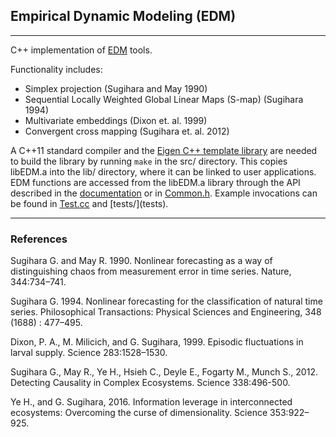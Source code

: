 ## Empirical Dynamic Modeling (EDM)
---
C++ implementation of [EDM](http://deepeco.ucsd.edu/nonlinear-dynamics-research/edm/) tools.

Functionality includes:
* Simplex projection (Sugihara and May 1990)
* Sequential Locally Weighted Global Linear Maps (S-map) (Sugihara 1994)
* Multivariate embeddings (Dixon et. al. 1999)
* Convergent cross mapping (Sugihara et. al. 2012)

<!-- * Multiview embedding (Ye and Sugihara 2016) -->

A C++11 standard compiler and the [Eigen C++ template library](http://eigen.tuxfamily.org/) are needed to build the library by running `make` in the src/ directory.  This copies libEDM.a into the lib/ directory, where it can be linked to user applications.  EDM functions are accessed from the libEDM.a library through the API described in the [documentation](doc/cppEDM.pdf) or in [Common.h](src/Common.h).  Example invocations can be found in [Test.cc](etc/Test.cc) and [tests/](tests\).

---
### References
Sugihara G. and May R. 1990.  Nonlinear forecasting as a way of distinguishing 
chaos from measurement error in time series. Nature, 344:734–741.

Sugihara G. 1994. Nonlinear forecasting for the classification of natural 
time series. Philosophical Transactions: Physical Sciences and 
Engineering, 348 (1688) : 477–495.

Dixon, P. A., M. Milicich, and G. Sugihara, 1999. Episodic fluctuations in larval supply. Science 283:1528–1530.

Sugihara G., May R., Ye H., Hsieh C., Deyle E., Fogarty M., Munch S., 2012.
Detecting Causality in Complex Ecosystems. Science 338:496-500.

Ye H., and G. Sugihara, 2016. Information leverage in interconnected 
ecosystems: Overcoming the curse of dimensionality. Science 353:922–925.
